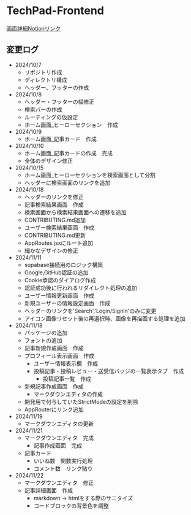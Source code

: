 # TechPad-Frontend

[画面詳細Notionリンク](<https://gaudy-alloy-272.notion.site/Details-12a6a52be8e280ad9c91dba442e879b2?pvs=4>)

## 変更ログ

- 2024/10/7
  - リポジトリ作成
  - ディレクトリ構成
  - ヘッダー、フッターの作成
- 2024/10/8
  - ヘッダー・フッターの幅修正
  - 検索バーの作成
  - ルーティングの仮設定
  - ホーム画面_ヒーローセクション　作成
- 2024/10/9
  - ホーム画面_記事カード　作成
- 2024/10/10
  - ホーム画面_記事カードの作成　完成
  - 全体のデザイン修正
- 2024/10/15
  - ホーム画面_ヒーローセクションを検索画面として分割
  - ヘッダーに検索画面のリンクを追加
- 2024/10/18
  - ヘッダーのリンクを修正
  - 記事検索結果画面　作成
  - 検索画面から検索結果画面への遷移を追加
  - CONTRIBUTING.md追加
  - ユーザー検索結果画面　作成
  - CONTRIBUTING.md更新
  - AppRoutes.jsxにルート追加
  - 細かなデザインの修正
- 2024/11/11
  - supabase接続用のロジック構築
  - Google,GitHub認証の追加
  - Cookie承認のダイアログ作成
  - 認証成功後に行われるリダイレクト処理の追加
  - ユーザー情報更新画面　作成
  - 新規ユーザーの情報設定画面　作成
  - ヘッダーのリンクを'Search','Login/SignIn'のみに変更
  - アイコン画像リセット後の再選択時、画像を再描画する処理を追加
- 2024/11/18
  - パッケージの追加
  - フォントの追加
  - 記事新規作成画面　作成
  - プロフィール表示画面　作成
    - ユーザー情報表示欄　作成
    - 投稿記事・投稿レビュー・送受信バッジの一覧表示タブ　作成
      - 投稿記事一覧　作成
  - 新規記事作成画面　作成
    - マークダウンエディタの作成
  - 開発用で付与していたStrictModeの設定を削除
  - AppRouterにリンク追加
- 2024/11/19
  - マークダウンエディタの更新
- 2024/11/21
  - マークダウンエディタ　完成
    - 記事作成画面　完成
  - 記事カード
    - いいね数　関数実行処理
    - コメント数　リンク貼り
- 2024/11/22
  - マークダウンエディタ　修正
  - 記事詳細画面　作成
    - markdown -> htmlをする際のサニタイズ
    - コードブロックの背景色を調整
